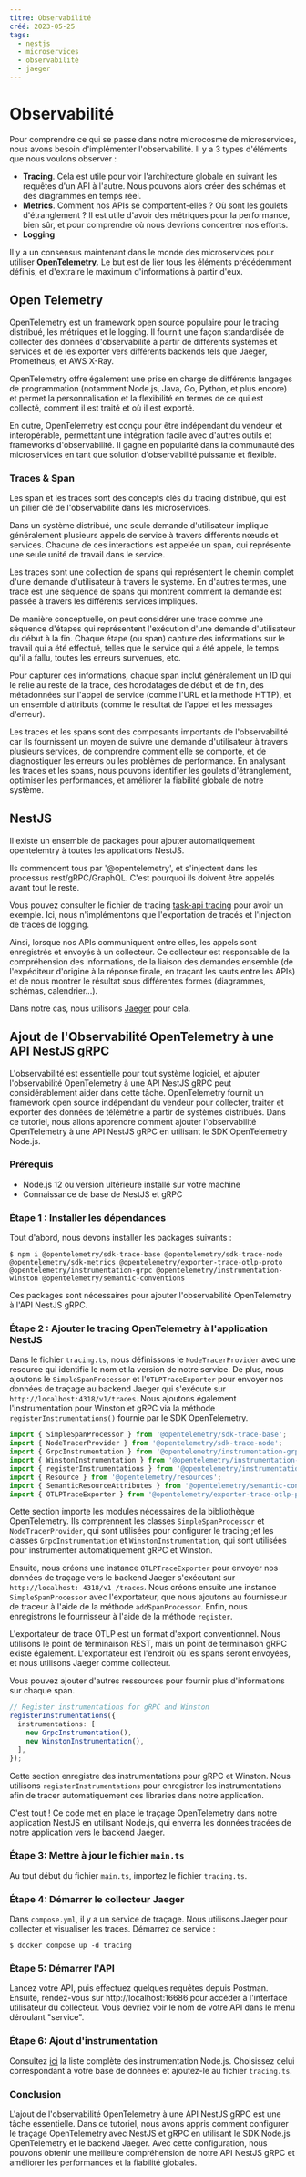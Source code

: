 ```yaml
---
titre: Observabilité
créé: 2023-05-25
tags:
  - nestjs
  - microservices
  - observabilité
  - jaeger
---
```


# Observabilité

Pour comprendre ce qui se passe dans notre microcosme de microservices, nous avons besoin d'implémenter l'observabilité. Il y a 3 types d'éléments que nous voulons observer :
 - **Tracing**. Cela est utile pour voir l'architecture globale en suivant les requêtes d'un API à l'autre. Nous pouvons alors créer des schémas et des diagrammes en temps réel.
 - **Metrics**. Comment nos APIs se comportent-elles ? Où sont les goulets d'étranglement ? Il est utile d'avoir des métriques pour la performance, bien sûr, et pour comprendre où nous devrions concentrer nos efforts.
 - **Logging**

Il y a un consensus maintenant dans le monde des microservices pour utiliser [**OpenTelemetry**](https://opentelemetry.io/docs/). Le but est de lier tous les éléments précédemment définis, et d'extraire le maximum d'informations à partir d'eux.  

## Open Telemetry

OpenTelemetry est un framework open source populaire pour le tracing distribué, les métriques et le logging. Il fournit une façon standardisée de collecter des données d'observabilité à partir de différents systèmes et services et de les exporter vers différents backends tels que Jaeger, Prometheus, et AWS X-Ray. 

OpenTelemetry offre également une prise en charge de différents langages de programmation (notamment Node.js, Java, Go, Python, et plus encore) et permet la personnalisation et la flexibilité en termes de ce qui est collecté, comment il est traité et où il est exporté.

En outre, OpenTelemetry est conçu pour être indépendant du vendeur et interopérable, permettant une intégration facile avec d'autres outils et frameworks d'observabilité. Il gagne en popularité dans la communauté des microservices en tant que solution d'observabilité puissante et flexible.

### Traces & Span

Les span et les traces sont des concepts clés du tracing distribué, qui est un pilier clé de l'observabilité dans les microservices.

Dans un système distribué, une seule demande d'utilisateur implique généralement plusieurs appels de service à travers différents nœuds et services. Chacune de ces interactions est appelée un span, qui représente une seule unité de travail dans le service. 

Les traces sont une collection de spans qui représentent le chemin complet d'une demande d'utilisateur à travers le système. En d'autres termes, une trace est une séquence de spans qui montrent comment la demande est passée à travers les différents services impliqués.

De manière conceptuelle, on peut considérer une trace comme une séquence d'étapes qui représentent l'exécution d'une demande d'utilisateur du début à la fin. Chaque étape (ou span) capture des informations sur le travail qui a été effectué, telles que le service qui a été appelé, le temps qu'il a fallu, toutes les erreurs survenues, etc.

Pour capturer ces informations, chaque span inclut généralement un ID qui le relie au reste de la trace, des horodatages de début et de fin, des métadonnées sur l'appel de service (comme l'URL et la méthode HTTP), et un ensemble d'attributs (comme le résultat de l'appel et les messages d'erreur).

Les traces et les spans sont des composants importants de l'observabilité car ils fournissent un moyen de suivre une demande d'utilisateur à travers plusieurs services, de comprendre comment elle se comporte, et de diagnostiquer les erreurs ou les problèmes de performance. En analysant les traces et les spans, nous pouvons identifier les goulets d'étranglement, optimiser les performances, et améliorer la fiabilité globale de notre système.

## NestJS

Il existe un ensemble de packages pour ajouter automatiquement opentelemtry à toutes les applications NestJS. 

Ils commencent tous par '@opentelemetry', et s'injectent dans les processus rest/gRPC/GraphQL. C'est pourquoi ils doivent être appelés avant tout le reste.

Vous pouvez consulter le fichier de tracing [task-api tracing](https://github.com/MohammadBnei/grpc-task-manager/blob/main/auth-api/src/config/tracing.ts) pour avoir un exemple. Ici, nous n'implémentons que l'exportation de tracés et l'injection de traces de logging.

Ainsi, lorsque nos APIs communiquent entre elles, les appels sont enregistrés et envoyés à un collecteur. Ce collecteur est responsable de la compréhension des informations, de la liaison des demandes ensemble (de l'expéditeur d'origine à la réponse finale, en traçant les sauts entre les APIs) et de nous montrer le résultat sous différentes formes (diagrammes, schémas, calendrier...).

Dans notre cas, nous utilisons [Jaeger](https://www.jaegertracing.io) pour cela.

## Ajout de l'Observabilité OpenTelemetry à une API NestJS gRPC

L'observabilité est essentielle pour tout système logiciel, et ajouter l'observabilité OpenTelemetry à une API NestJS gRPC peut considérablement aider dans cette tâche. OpenTelemetry fournit un framework open source indépendant du vendeur pour collecter, traiter et exporter des données de télémétrie à partir de systèmes distribués. Dans ce tutoriel, nous allons apprendre comment ajouter l'observabilité OpenTelemetry à une API NestJS gRPC en utilisant le SDK OpenTelemetry Node.js.

### Prérequis
- Node.js 12 ou version ultérieure installé sur votre machine
- Connaissance de base de NestJS et gRPC

### Étape 1 : Installer les dépendances
Tout d'abord, nous devons installer les packages suivants :
```shell
$ npm i @opentelemetry/sdk-trace-base @opentelemetry/sdk-trace-node @opentelemetry/sdk-metrics @opentelemetry/exporter-trace-otlp-proto @opentelemetry/instrumentation-grpc @opentelemetry/instrumentation-winston @opentelemetry/semantic-conventions
```
Ces packages sont nécessaires pour ajouter l'observabilité OpenTelemetry à l'API NestJS gRPC.

### Étape 2 : Ajouter le tracing OpenTelemetry à l'application NestJS
Dans le fichier `tracing.ts`, nous définissons le `NodeTracerProvider` avec une resource qui identifie le nom et la version de notre service. De plus, nous ajoutons le `SimpleSpanProcessor` et l'`OTLPTraceExporter` pour envoyer nos données de traçage au backend Jaeger qui s'exécute sur `http://localhost:4318/v1/traces`. Nous ajoutons également l'instrumentation pour Winston et gRPC via la méthode `registerInstrumentations()` fournie par le SDK OpenTelemetry. 

```ts
import { SimpleSpanProcessor } from '@opentelemetry/sdk-trace-base';
import { NodeTracerProvider } from '@opentelemetry/sdk-trace-node';
import { GrpcInstrumentation } from '@opentelemetry/instrumentation-grpc';
import { WinstonInstrumentation } from '@opentelemetry/instrumentation-winston';
import { registerInstrumentations } from '@opentelemetry/instrumentation';
import { Resource } from '@opentelemetry/resources';
import { SemanticResourceAttributes } from '@opentelemetry/semantic-conventions';
import { OTLPTraceExporter } from '@opentelemetry/exporter-trace-otlp-proto';
```
Cette section importe les modules nécessaires de la bibliothèque OpenTelemetry. Ils comprennent les classes `SimpleSpanProcessor` et` NodeTracerProvider`, qui sont utilisées pour configurer le tracing ;et les classes `GrpcInstrumentation` et `WinstonInstrumentation`, qui sont utilisées pour instrumenter automatiquement gRPC et Winston. 

Ensuite, nous créons une instance `OTLPTraceExporter` pour envoyer nos données de traçage vers le backend Jaeger s'exécutant sur `http://localhost: 4318/v1 /traces`. Nous créons ensuite une instance `SimpleSpanProcessor` avec l'exportateur, que nous ajoutons au fournisseur de traceur à l'aide de la méthode `addSpanProcessor`. Enfin, nous enregistrons le fournisseur à l'aide de la méthode `register`.

L'exportateur de trace OTLP est un format d'export conventionnel. Nous utilisons le point de terminaison REST, mais un point de terminaison gRPC existe également. L'exportateur est l'endroit où les spans seront envoyées, et nous utilisons Jaeger comme collecteur.

Vous pouvez ajouter d'autres ressources pour fournir plus d'informations sur chaque span. 

```ts
// Register instrumentations for gRPC and Winston
registerInstrumentations({
  instrumentations: [
    new GrpcInstrumentation(),
    new WinstonInstrumentation(),
  ],
});
```

Cette section enregistre des instrumentations pour gRPC et Winston. Nous utilisons `registerInstrumentations` pour enregistrer les instrumentations afin de tracer automatiquement ces libraries dans notre application.

C'est tout ! Ce code met en place le traçage OpenTelemetry dans notre application NestJS en utilisant Node.js, qui enverra les données tracées de notre application vers le backend Jaeger.

### Étape 3: Mettre à jour le fichier `main.ts`
Au tout début du fichier `main.ts`, importez le fichier `tracing.ts`. 

### Étape 4: Démarrer le collecteur Jaeger
Dans `compose.yml`, il y a un service de traçage. Nous utilisons Jaeger pour collecter et visualiser les traces. 
Démarrez ce service :
```shell
$ docker compose up -d tracing
```

### Étape 5: Démarrer l'API
Lancez votre API, puis effectuez quelques requêtes depuis Postman. Ensuite, rendez-vous sur http://localhost:16686 pour accéder à l'interface utilisateur du collecteur. Vous devriez voir le nom de votre API dans le menu déroulant "service".

### Étape 6: Ajout d'instrumentation
Consultez [ici](https://github.com/open-telemetry/opentelemetry-js-contrib/tree/main/plugins/node) la liste complète des instrumentation Node.js. Choisissez celui correspondant à votre base de données et ajoutez-le au fichier `tracing.ts`.
### Conclusion
L'ajout de l'observabilité OpenTelemetry à une API NestJS gRPC est une tâche essentielle. Dans ce tutoriel, nous avons appris comment configurer le traçage OpenTelemetry avec NestJS et gRPC en utilisant le SDK Node.js OpenTelemetry et le backend Jaeger. Avec cette configuration, nous pouvons obtenir une meilleure compréhension de notre API NestJS gRPC et améliorer les performances et la fiabilité globales.